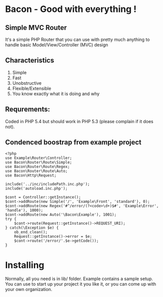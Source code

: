 Bacon - Good with everything !
=========================

## Simple MVC Router

It's a simple PHP Router that you can use with pretty much anything to handle basic Model/View/Controller (MVC) design 

## Characteristics

1. Simple
2. Fast
3. Unobstructive
4. Flexible/Extensible
5. You know exactly what it is doing and why

## Requrements: 

Coded in PHP 5.4 but should work in PHP 5.3 (please complain if it does not).

## Condenced boostrap from example project

    <?php
    use Example\Router\Controller;
    use Bacon\Router\Route\Simple;
    use Bacon\Router\Route\Regex;
    use Bacon\Router\Route\Auto;
    use Bacon\Http\Request;
    
    include('../inc/includePath.inc.php'); 
    include('autoload.inc.php');
    
    $cont = Controller::getInstance();
    $cont->addRoute(new Simple('/', 'Example\Front', 'standard'), 0);
    $cont->addRoute(new Regex('#^/error/(?<code>\d+)$#', 'Example\Error', 'handle'), 1000);  
    $cont->addRoute(new Auto('\Bacon\Example'), 1001);										
    try {
    	$cont->route(Request::getInstance()->REQUEST_URI);
    } catch(\Exception $e) {	
    	ob_end_clean(); 						
    	Request::getInstance()->error = $e;		
    	$cont->route('/error/'.$e->getCode());	
    }


# Installing

Normally, all you need is in lib/ folder. Example contains a sample setup. 
You can use to start up your project it you like it, or you can come up with your own organization.